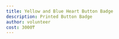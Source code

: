 ```yaml
---
title: Yellow and Blue Heart Button Badge
description: Printed Button Badge
author: volunteer
cost: 3000₸
---
```

